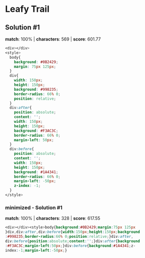 # Leafy Trail

## Solution #1

**match**: 100% | **characters**: 569 | **score**: 601.77

```css
<div></div>
<style>
  body{
    background: #0B2429;
    margin: 75px 125px;
  }
  div{
    width: 150px;
    height: 150px;
    background: #998235;
    border-radius: 66% 0;
    position: relative;
  }
  div:after{
    position: absolute;
    content: '';
    width: 150px;
    height: 150px;
    background: #F3AC3C;
    border-radius: 66% 0;
    margin-left: 50px;
  }
  div:before{
    position: absolute;
    content: '';
    width: 150px;
    height: 150px;
    background: #1A4341;
    border-radius: 66% 0;
    margin-left: -50px;
    z-index: -1;
  }
</style>
```

### minimized - Solution #1

**match**: 100% | **characters**: 328 | **score**: 617.55

```css
<div></div><style>body{background:#0B2429;margin:75px 125px
}div,div:after,div:before{width:150px;height:150px;background
:#998235;border-radius:66% 0;position:relative;}div:after, 
div:before{position:absolute;content:'';}div:after{background
:#F3AC3C;margin-left:50px;}div:before{background:#1A4341;z-
index:-1;margin-left:-50px;}
```
